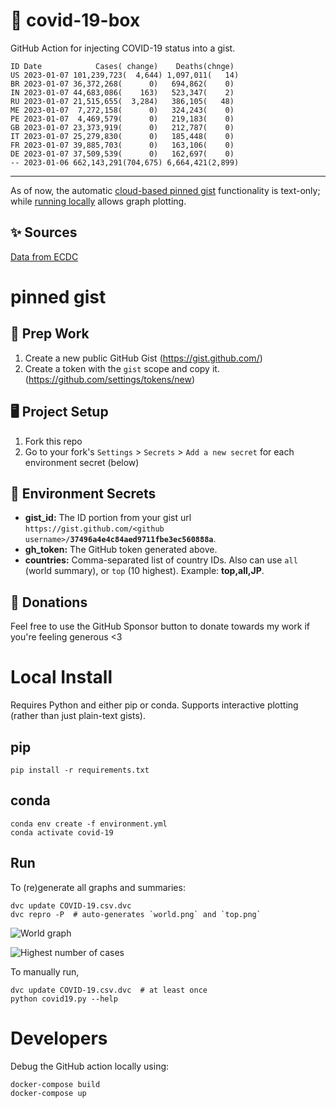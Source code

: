 # 🏥 covid-19-box

GitHub Action for injecting COVID-19 status into a gist.

```
ID Date            Cases( change)    Deaths(chnge)
US 2023-01-07 101,239,723(  4,644) 1,097,011(   14)
BR 2023-01-07 36,372,268(      0)   694,862(    0)
IN 2023-01-07 44,683,086(    163)   523,347(    2)
RU 2023-01-07 21,515,655(  3,284)   386,105(   48)
ME 2023-01-07  7,272,158(      0)   324,243(    0)
PE 2023-01-07  4,469,579(      0)   219,183(    0)
GB 2023-01-07 23,373,919(      0)   212,787(    0)
IT 2023-01-07 25,279,830(      0)   185,448(    0)
FR 2023-01-07 39,885,703(      0)   163,106(    0)
DE 2023-01-07 37,509,539(      0)   162,697(    0)
-- 2023-01-06 662,143,291(704,675) 6,664,421(2,899)
```

---

As of now, the automatic [cloud-based pinned gist](#pinned-gist) functionality is text-only;
while [running locally](#local-install) allows graph plotting.

## ✨ Sources

[Data from ECDC](https://www.ecdc.europa.eu/en/publications-data/download-todays-data-geographic-distribution-covid-19-cases-worldwide)

# pinned gist

## 🎒 Prep Work
1. Create a new public GitHub Gist (https://gist.github.com/)
1. Create a token with the `gist` scope and copy it. (https://github.com/settings/tokens/new)

## 🖥 Project Setup
1. Fork this repo
1. Go to your fork's `Settings` > `Secrets` > `Add a new secret` for each environment secret (below)

## 🤫 Environment Secrets
- **gist_id:** The ID portion from your gist url `https://gist.github.com/<github username>/`**`37496a4e4c84aed9711fbe3ec560888a`**.
- **gh_token:** The GitHub token generated above.
- **countries:** Comma-separated list of country IDs. Also can use `all` (world summary), or `top` (10 highest). Example: **top,all,JP**.

## 💸 Donations

Feel free to use the GitHub Sponsor button to donate towards my work if you're feeling generous <3

# Local Install

Requires Python and either pip or conda. Supports interactive plotting (rather than just plain-text gists).

## pip

```
pip install -r requirements.txt
```

## conda

```
conda env create -f environment.yml
conda activate covid-19
```

## Run

To (re)generate all graphs and summaries:

```
dvc update COVID-19.csv.dvc
dvc repro -P  # auto-generates `world.png` and `top.png`
```

![World graph](world.png)

![Highest number of cases](top.png)

To manually run,

```
dvc update COVID-19.csv.dvc  # at least once
python covid19.py --help
```

# Developers

Debug the GitHub action locally using:

```
docker-compose build
docker-compose up
```
